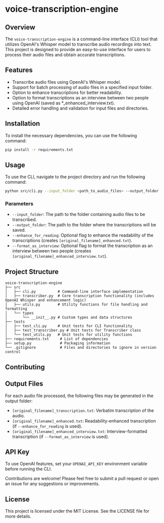 # voice-transcription-engine

## Overview
The `voice-transcription-engine` is a command-line interface (CLI) tool that utilizes OpenAI's Whisper model to transcribe audio recordings into text. This project is designed to provide an easy-to-use interface for users to process their audio files and obtain accurate transcriptions.

## Features
- Transcribe audio files using OpenAI's Whisper model.
- Support for batch processing of audio files in a specified input folder.
- Option to enhance transcriptions for better readability.
- Option to format transcriptions as an interview between two people using OpenAI (saved as *_enhanced_interview.txt).
- Detailed error handling and validation for input files and directories.

## Installation
To install the necessary dependencies, you can use the following command:

```bash
pip install -r requirements.txt
```

## Usage

To use the CLI, navigate to the project directory and run the following command:

```bash
python src/cli.py --input_folder <path_to_audio_files> --output_folder <path_to_save_transcriptions> [--enhance_for_reading] [--format_as_interview]
```

### Parameters
- `--input_folder`: The path to the folder containing audio files to be transcribed.
- `--output_folder`: The path to the folder where the transcriptions will be saved.
- `--enhance_for_reading`: Optional flag to enhance the readability of the transcriptions (creates `[original_filename]_enhanced.txt`).
- `--format_as_interview`: Optional flag to format the transcription as an interview between two people (creates `[original_filename]_enhanced_interview.txt`).

## Project Structure
```
voice-transcription-engine
├── src
│   ├── cli.py          # Command-line interface implementation
│   ├── transcriber.py  # Core transcription functionality (includes OpenAI Whisper and enhancement logic)
│   ├── utils.py        # Utility functions for file handling and formatting
│   └── types
│       └── __init__.py # Custom types and data structures
├── tests
│   ├── test_cli.py     # Unit tests for CLI functionality
│   ├── test_transcriber.py # Unit tests for Transcriber class
│   └── test_utils.py   # Unit tests for utility functions
├── requirements.txt     # List of dependencies
├── setup.py             # Packaging information
└── .gitignore           # Files and directories to ignore in version control
```

## Contributing

## Output Files
For each audio file processed, the following files may be generated in the output folder:

- `[original_filename]_transcription.txt`: Verbatim transcription of the audio.
- `[original_filename]_enhanced.txt`: Readability-enhanced transcription (if `--enhance_for_reading` is used).
- `[original_filename]_enhanced_interview.txt`: Interview-formatted transcription (if `--format_as_interview` is used).

## API Key
To use OpenAI features, set your `OPENAI_API_KEY` environment variable before running the CLI.

Contributions are welcome! Please feel free to submit a pull request or open an issue for any suggestions or improvements.

## License
This project is licensed under the MIT License. See the LICENSE file for more details.